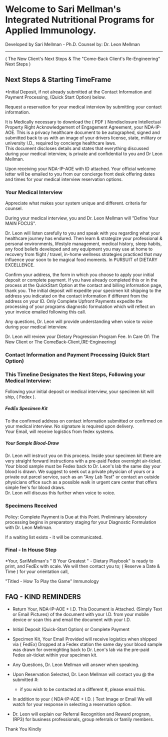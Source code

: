 
# Welcome to Sari Mellman's Integrated Nutritional Programs for Applied Immunology.

Developed by Sari Mellman - Ph.D.  Counsel by: Dr. Leon Mellman
_______________________________________________________________
( The New Client's Next Steps & The "Come-Back Client's Re-Engineering"  Next Steps )

        

## Next Steps & Starting TimeFrame
 
*Initial Deposit, if not already submitted at the Contact Information and Payment Processing, (Quick Start Option) below. 

Request a reservation for your medical interview by submitting your contact information.

It is Medically necessary to download the ( PDF ) Nondisclosure Intellectual Property Right Acknowledgement of Engagement Agreement, your NDA-IP-AOE.  This is a privacy healthcare document to be autographed, signed and submitted back to us with an image of your drivers license, state, military or university I.D., required by concierge healthcare laws.  
This document discloses details and states that everything discussed during your medical interview, is private and confidential to you and Dr Leon Mellman.

Upon receiving your NDA-IP-AOE with ID attached.  Your official welcome letter will be emailed to you from our concierge front desk offering dates and times for your medical interview reservation options.

### Your Medical Interview
Appreciate what makes your system unique and different. criteria for counsel.

During your medical interview, you and Dr. Leon Mellman will "Define Your MAIN FOCUS".  

Dr. Leon will listen carefully to you and speak with you regarding what your healthcare journey has endured.  Then learn & strategize your professional & personal environments, lifestyle management, medical history, sleep habits, any food beliefs developed and any equipment you may use at home to recovery from flight / travel, in-home wellness strategies practiced that may influence your soon to be magical food moments.  In PURSUIT of DIETARY EXCELLENCE. 
 
Confirm your address, the form in which you choose to apply your initial deposit or complete payment. If you have already completed this or in the process at the QuickStart Option at the contact and billing information page, thank you.  The initial deposit will expedite your specimen kit shipping to the address you indicated on the contact information if different from the address on your ID.  Only Complete Upfront Payments expedite the processing of your programs diagnostic formulation which will reflect on your invoice emailed following this call.

Any questions, Dr. Leon will provide understanding when voice to voice during your medical interview. 

Dr. Leon will review your Dietary Progression Program Fee.
In Care Of: The New Client or The ComeBack-Client,(RE-Engineering)

### Contact Information and Payment Processing (Quick Start Option)

<!--( Short cut to Header: "Dietary Program Fee" )-->

### This Timeline Designates the Next Steps, Following your Medical Interview:

Following your initial deposit or medical interview, your specimen kit will ship, ( Fedex ).

##### FedEx Specimen Kit
To the confirmed address on contact information submitted or confirmed on your medical interview.
No signature is required upon delivery.  
Your Email, will receive logistics from fedex systems.

##### Your Sample Blood-Draw
Dr. Leon will instruct you on this process.
Inside your specimen kit there are very straight forward instructions with a pre-paid Fedex overnight air-ticket.  Your blood sample must be Fedex back to Dr. Leon's lab the same day your blood is drawn.  We suggest to seek out a private physician of yours or a private out parcel service, such as an "Any Lab Test" or contact an outside physicians office such as a possible walk in urgent care center that offers simple fee's for blood draws.  
Dr. Leon will discuss this further when voice to voice.

### Specimens Received
 
Policy:
Complete Payment is Due at this Point.
Preliminary laboratory processing begins in preparatory staging for your
Diagnostic Formulation with Dr. Leon Mellman.
 
If a waiting list exists - it will be communicated.

### Final - In House Step

*Your,  SariMellman's " B Your Greatest " - Dietary Playbook" is ready to print, and FedEx with scale.  We will then contact you to; ( Reserve a Date & Time ) for your orientation call,
                                             
"Titled - How To Play the Game" Immunology
                   

## FAQ - KIND REMINDERS
 
- Return Your, NDA-IP-AOE + I.D. 
 This Document is Attached.
 (Simply Text or Email Pictures) of the document with your I.D. from your mobile device or scan this and email the document with your I.D.

- Initial Deposit (Quick-Start Option) or Complete Payment 

- Specimen Kit, Your Email Provided will receive logistics when shipped via ( FedEx) Dropped at a Fedex station the same day your blood sample was drawn for overnighting back to Dr. Leon's lab via the pre-paid Fedex air-ticket within your specimen kit. 

- Any Questions, Dr. Leon Mellman will answer when speaking. 

- Upon Reservation Selected, Dr. Leon Mellman will contact you @ the submitted #: 

	- if you wish to be contacted at a different #, please email this.

- In addition to your ( NDA-IP-AOE + I.D. ) Text Image or Email
We will watch for your response in selecting a reservation option.

- Dr. Leon will explain our Referral Recognition and Reward program, (RP3) for business professionals, group referrals or family members.

Thank You Kindly


 
<!--| Contact Information and Payment Processing, (Quick Start Option)
-->


<!--( Shortcut )  Why We'Re Unique  |  Program Benefits 
-->

 

 
                                    